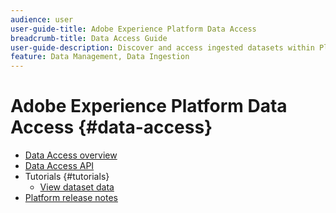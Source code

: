 ```yaml
---
audience: user
user-guide-title: Adobe Experience Platform Data Access
breadcrumb-title: Data Access Guide
user-guide-description: Discover and access ingested datasets within Platform.
feature: Data Management, Data Ingestion
---
```


# Adobe Experience Platform Data Access {#data-access}

- [Data Access overview](home.md)
- [Data Access API](api.md)
- Tutorials {#tutorials}
  - [View dataset data](tutorials/dataset-data.md)
- [Platform release notes](https://www.adobe.com/go/platform-release-notes-en)
